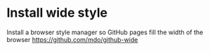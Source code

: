 # Install wide style
Install a browser style manager so GitHub pages fill the width of the browser
https://github.com/mdo/github-wide
